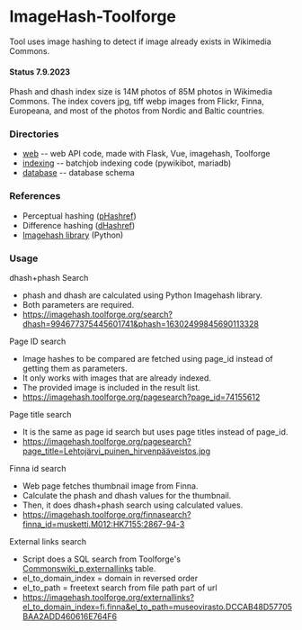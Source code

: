 # ImageHash-Toolforge
Tool uses image hashing to detect if image already exists in Wikimedia Commons. 

#### Status 7.9.2023
Phash and dhash index size is 14M photos of 85M photos in Wikimedia Commons. The index covers jpg, tiff webp images from Flickr, Finna, Europeana, and most of the photos from Nordic and Baltic countries. 

### Directories

- [web](./web) -- web API code, made with Flask, Vue, imagehash, Toolforge
- [indexing](./indexing) -- batchjob indexing code (pywikibot, mariadb)
- [database](./database) -- database schema 

### References
- Perceptual hashing ([pHashref](http://www.hackerfactor.com/blog/index.php?/archives/432-Looks-Like-It.html))
- Difference hashing ([dHashref](http://www.hackerfactor.com/blog/index.php?/archives/529-Kind-of-Like-That.html))
- [Imagehash library](https://github.com/JohannesBuchner/imagehash)  (Python)

### Usage

dhash+phash Search
- phash and dhash are calculated using Python Imagehash library.
- Both parameters are required.
- https://imagehash.toolforge.org/search?dhash=994677375445601741&phash=16302499845690113328

Page ID search
- Image hashes to be compared are fetched using page_id instead of getting them as parameters.
- It only works with images that are already indexed.
- The provided image is included in the result list.
- https://imagehash.toolforge.org/pagesearch?page_id=74155612

Page title search
- It is the same as page id search but uses page titles instead of page_id.
- https://imagehash.toolforge.org/pagesearch?page_title=Lehtojärvi_puinen_hirvenpääveistos.jpg

Finna id search
- Web page fetches thumbnail image from Finna.
- Calculate the phash and dhash values for the thumbnail.
- Then, it does dhash+phash search using calculated values.
- https://imagehash.toolforge.org/finnasearch?finna_id=musketti.M012:HK7155:2867-94-3

External links search
- Script does a SQL search from Toolforge's [Commonswiki_p.externallinks](https://www.mediawiki.org/wiki/Manual:Externallinks_table) table.
- el_to_domain_index = domain in reversed order
- el_to_path = freetext search from file path part of url
- https://imagehash.toolforge.org/externallinks?el_to_domain_index=fi.finna&el_to_path=museovirasto.DCCAB48D57705BAA2ADD460616E764F6
